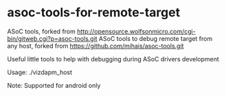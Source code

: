# asoc-tools-for-remote-target
ASoC tools, forked from http://opensource.wolfsonmicro.com/cgi-bin/gitweb.cgi?p=asoc-tools.git
ASoC tools to debug remote target from any host, forked from https://github.com/mihais/asoc-tools.git

Useful little tools to help with debugging during ASoC drivers development

Usage: ./vizdapm_host

Note: Supported for android only
